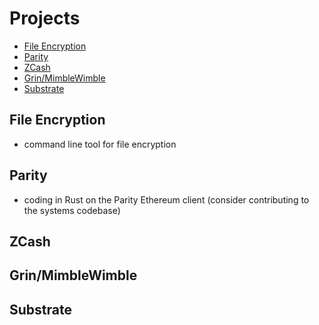 # Projects

* [File Encryption](#fileEncryption)
* [Parity](#parity)
* [ZCash](#zcash)
* [Grin/MimbleWimble](#grin)
* [Substrate](#substrate)

## File Encryption <a name="fileEncryption"></a>
* command line tool for file encryption

## Parity <a name="parity"></a>
* coding in Rust on the Parity Ethereum client (consider contributing to the systems codebase)

## ZCash <a name="zcash"></a>

## Grin/MimbleWimble <a name="grin"></a>

## Substrate <a name="substrate"></a>